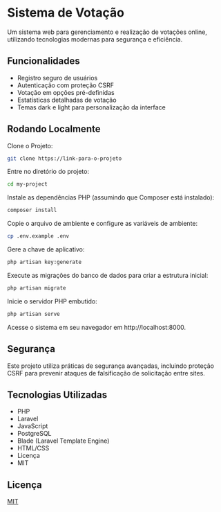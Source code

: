# Sistema de Votação

Um sistema web para gerenciamento e realização de votações online, utilizando tecnologias modernas para segurança e eficiência.

## Funcionalidades

- Registro seguro de usuários
- Autenticação com proteção CSRF
- Votação em opções pré-definidas
- Estatísticas detalhadas de votação
- Temas dark e light para personalização da interface

## Rodando Localmente

Clone o Projeto:

```bash
git clone https://link-para-o-projeto
```

Entre no diretório do projeto:

```bash
cd my-project
```
Instale as dependências PHP (assumindo que Composer está instalado):

```bash
composer install
```

Copie o arquivo de ambiente e configure as variáveis de ambiente:

```bash
cp .env.example .env
```
Gere a chave de aplicativo:

```bash
php artisan key:generate
```
Execute as migrações do banco de dados para criar a estrutura inicial:

```bash
php artisan migrate
```
Inicie o servidor PHP embutido:

```bash
php artisan serve
```
Acesse o sistema em seu navegador em http://localhost:8000.

## Segurança
Este projeto utiliza práticas de segurança avançadas, incluindo proteção CSRF para prevenir ataques de falsificação de solicitação entre sites.

## Tecnologias Utilizadas
- PHP
- Laravel
- JavaScript
- PostgreSQL
- Blade (Laravel Template Engine)
- HTML/CSS
- Licença
- MIT


## Licença

[MIT](https://choosealicense.com/licenses/mit/)